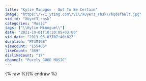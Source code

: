```yaml
---
title: "Kylie Minogue - Got To Be Certain"
image: "https:\/\/i.ytimg.com\/vi\/XUyeY3_rbsk\/hqdefault.jpg"
vid_id: "XUyeY3_rbsk"
categories: "Music"
tags: ["\\Kylie Minogue\\"]
date: "2021-10-01T10:20:05+03:00"
vid_date: "2013-05-03T07:40:02Z"
duration: "PT3M19S"
viewcount: "155406"
likeCount: "869"
dislikeCount: "17"
channel: "Purely GOOD MUSIC"
---
```

{% raw %}{% endraw %}
